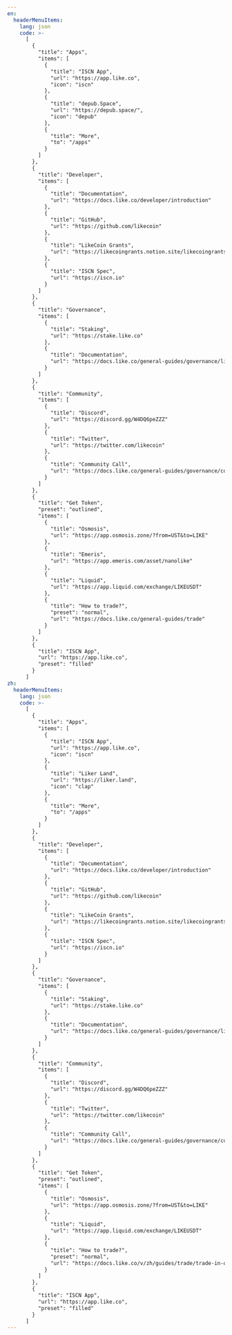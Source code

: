 ```yaml
---
en:
  headerMenuItems:
    lang: json
    code: >-
      [
        {
          "title": "Apps",
          "items": [
            {
              "title": "ISCN App",
              "url": "https://app.like.co",
              "icon": "iscn"
            },
            {
              "title": "depub.Space",
              "url": "https://depub.space/",
              "icon": "depub"
            },
            {
              "title": "More",
              "to": "/apps"
            }
          ]
        },
        {
          "title": "Developer",
          "items": [
            {
              "title": "Documentation",
              "url": "https://docs.like.co/developer/introduction"
            },
            {
              "title": "GitHub",
              "url": "https://github.com/likecoin"
            },
            {
              "title": "LikeCoin Grants",
              "url": "https://likecoingrants.notion.site/likecoingrants/MainPage-32d790bb3d3b4b6ea9832dc0fe8bda62"
            },
            {
              "title": "ISCN Spec",
              "url": "https://iscn.io"
            }
          ]
        },
        {
          "title": "Governance",
          "items": [
            {
              "title": "Staking",
              "url": "https://stake.like.co"
            },
            {
              "title": "Documentation",
              "url": "https://docs.like.co/general-guides/governance/liquid-democracy"
            }
          ]
        },
        {
          "title": "Community",
          "items": [
            {
              "title": "Discord",
              "url": "https://discord.gg/W4DQ6peZZZ"
            },
            {
              "title": "Twitter",
              "url": "https://twitter.com/likecoin"
            },
            {
              "title": "Community Call",
              "url": "https://docs.like.co/general-guides/governance/community-call"
            }
          ]
        },
        {
          "title": "Get Token",
          "preset": "outlined",
          "items": [
            {
              "title": "Osmosis",
              "url": "https://app.osmosis.zone/?from=UST&to=LIKE"
            },
            {
              "title": "Emeris",
              "url": "https://app.emeris.com/asset/nanolike"
            },
            {
              "title": "Liquid",
              "url": "https://app.liquid.com/exchange/LIKEUSDT"
            },
            {
              "title": "How to trade?",
              "preset": "normal",
              "url": "https://docs.like.co/general-guides/trade"
            }
          ]
        },
        {
          "title": "ISCN App",
          "url": "https://app.like.co",
          "preset": "filled"
        }
      ]
zh:
  headerMenuItems:
    lang: json
    code: >-
      [
        {
          "title": "Apps",
          "items": [
            {
              "title": "ISCN App",
              "url": "https://app.like.co",
              "icon": "iscn"
            },
            {
              "title": "Liker Land",
              "url": "https://liker.land",
              "icon": "clap"
            },
            {
              "title": "More",
              "to": "/apps"
            }
          ]
        },
        {
          "title": "Developer",
          "items": [
            {
              "title": "Documentation",
              "url": "https://docs.like.co/developer/introduction"
            },
            {
              "title": "GitHub",
              "url": "https://github.com/likecoin"
            },
            {
              "title": "LikeCoin Grants",
              "url": "https://likecoingrants.notion.site/likecoingrants/MainPage-32d790bb3d3b4b6ea9832dc0fe8bda62"
            },
            {
              "title": "ISCN Spec",
              "url": "https://iscn.io"
            }
          ]
        },
        {
          "title": "Governance",
          "items": [
            {
              "title": "Staking",
              "url": "https://stake.like.co"
            },
            {
              "title": "Documentation",
              "url": "https://docs.like.co/general-guides/governance/liquid-democracy"
            }
          ]
        },
        {
          "title": "Community",
          "items": [
            {
              "title": "Discord",
              "url": "https://discord.gg/W4DQ6peZZZ"
            },
            {
              "title": "Twitter",
              "url": "https://twitter.com/likecoin"
            },
            {
              "title": "Community Call",
              "url": "https://docs.like.co/general-guides/governance/community-call"
            }
          ]
        },
        {
          "title": "Get Token",
          "preset": "outlined",
          "items": [
            {
              "title": "Osmosis",
              "url": "https://app.osmosis.zone/?from=UST&to=LIKE"
            },
            {
              "title": "Liquid",
              "url": "https://app.liquid.com/exchange/LIKEUSDT"
            },
            {
              "title": "How to trade?",
              "preset": "normal",
              "url": "https://docs.like.co/v/zh/guides/trade/trade-in-osmosis"
            }
          ]
        },
        {
          "title": "ISCN App",
          "url": "https://app.like.co",
          "preset": "filled"
        }
      ]
---
```

